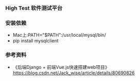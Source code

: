 ### High Test 软件测试平台


### 安装依赖
- Mac上:PATH="$PATH":/usr/local/mysql/bin/
- pip install mysqlclient



### 参考资料
- 《后端Django + 前端Vue.js快速搭建web项目》https://blog.csdn.net/Jack_wise/article/details/80690826
